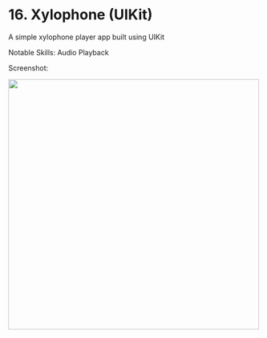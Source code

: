 # 16. Xylophone (UIKit)
A simple xylophone player app built using UIKit

Notable Skills: Audio Playback

Screenshot: 

<img src="https://user-images.githubusercontent.com/53140446/229365111-f97ade36-f98e-43eb-8c48-5815fdb52130.png" height="500px">
